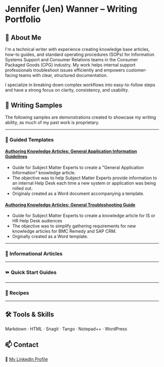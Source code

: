 # Jennifer (Jen) Wanner – Writing Portfolio

## 👋 About Me

I'm a technical writer with experience creating knowledge base articles, how-to guides, and standard operating procedures (SOPs) for Information Systems Support and Consumer Relations teams in the Consumer Packaged Goods (CPG) industry. My work helps internal support professionals troubleshoot issues efficiently and empowers customer-facing teams with clear, structured documentation.

I specialize in breaking down complex workflows into easy-to-follow steps and have a strong focus on clarity, consistency, and usability.

## 📘 Writing Samples
The following samples are demonstrations created to showcase my writing ability, as much of my past work is proprietary.

***

### 🦮 Guided Templates

#### [Authoring Knowledge Articles: General Application Information Guidelines](https://github.com/Art-basement/writing-portfolio/blob/main/IS-KM-GenAppInfo.md)
* Guide for Subject Matter Experts to create a "General Application Information" knowledge article.
* The objective was to help Subject Matter Experts provide information to an internal Help Desk each time a new system or application was being rolled out.
* Originaly created as a Word document accompanying a template.

#### [Authoring Knowledge Articles: General Troubleshooting Guide](IS-KM-Standard-Article.md)
* Guide for Subject Matter Experts to create a knowledge article for IS or HR Help Desk audiences
* The objective was to simplify gathering requirements for new knowledge articles for BMC Remedy and SAP CRM.
* Orginally created as a Word template.

 *** 
  
### 🧰 Informational Articles

***

### ⏩ Quick Start Guides

***

### 🥘 Recipes

***


## 🛠 Tools & Skills
Markdown · HTML · Snagit · Tango · Notepad++ · WordPress

## 📫 Contact
🔗 [My LinkedIn Profile](https://www.linkedin.com/in/jennifer-a-wanner/)
